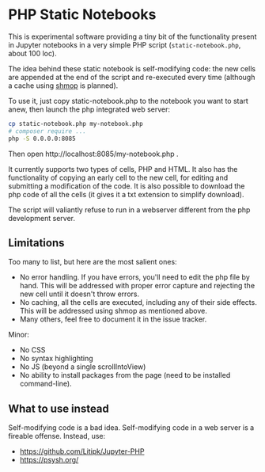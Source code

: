 # PHP Static Notebooks

This is experimental software providing a tiny bit of the functionality present in Jupyter notebooks in a very simple PHP script (`static-notebook.php`, about 100 loc).

The idea behind these static notebook is self-modifying code: the new cells are appended at the end of the script and re-executed every time (although a cache using [shmop](https://www.php.net/manual/en/book.shmop.php) is planned).

To use it, just copy static-notebook.php to the notebook you want to start anew, then launch the php integrated web server:

```bash
cp static-notebook.php my-notebook.php
# composer require ...
php -S 0.0.0.0:8085
```

Then open http://localhost:8085/my-notebook.php .

It currently supports two types of cells, PHP and HTML. It also has the functionality of copying an early cell to the new cell, for editing and submitting a modification of the code. It is also possible to download the php code of all the cells (it gives it a txt extension to simplify download).

The script will valiantly refuse to run in a webserver different from the php development server.

## Limitations

Too many to list, but here are the most salient ones:

* No error handling. If you have errors, you'll need to edit the php file by hand. This will be addressed with proper error capture and rejecting the new cell until it doesn't throw errors.
* No caching, all the cells are executed, including any of their side effects. This will be addressed using shmop as mentioned above.
* Many others, feel free to document it in the issue tracker.

Minor:

* No CSS
* No syntax highlighting
* No JS (beyond a single scrollIntoView)
* No ability to install packages from the page (need to be installed command-line).

## What to use instead

Self-modifying code is a bad idea. Self-modifying code in a web server is a fireable offense. Instead, use:

* https://github.com/Litipk/Jupyter-PHP
* https://psysh.org/


